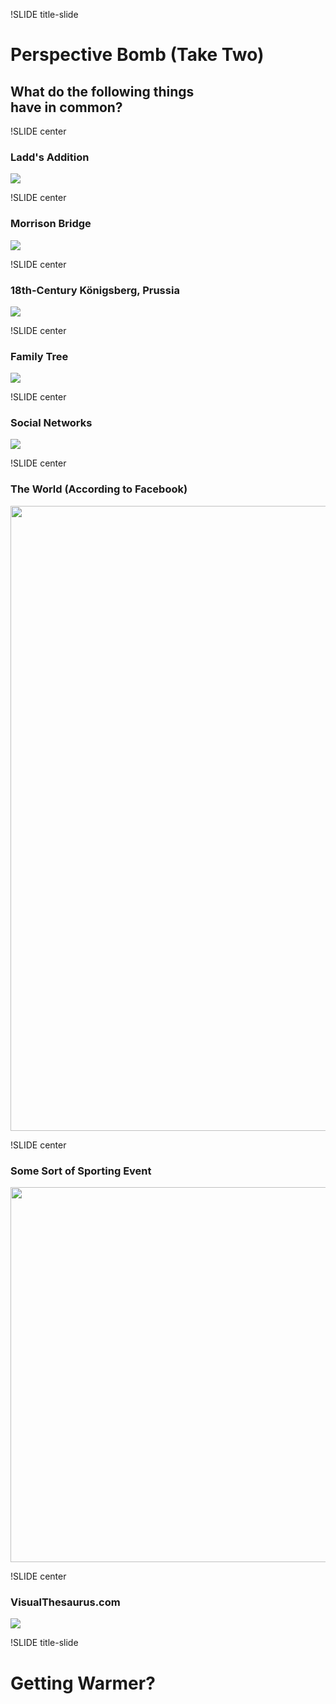 !SLIDE title-slide
# Perspective Bomb (Take Two)
## What do the following things <br /> have in common?


!SLIDE center
### Ladd's Addition
<img src="ladds_addition.jpg">


!SLIDE center
### Morrison Bridge
<img src="morrison_bridge.jpg">


!SLIDE center
### 18th-Century Königsberg, Prussia
<img src="bridges_of_konigsberg.jpg">


!SLIDE center
### Family Tree
<img src="family_tree.jpg">


!SLIDE center
### Social Networks
<img src="social_network.jpg">


!SLIDE center
### The World (According to Facebook)
<img src="facebook_world_map.jpg" width="1000">


!SLIDE center
### Some Sort of Sporting Event
<img src="ncaa_tournament_2009_bracket.jpg" height="600">


!SLIDE center
### VisualThesaurus.com
<img src="visual_thesaurus.jpg">


!SLIDE title-slide
# Getting Warmer?


